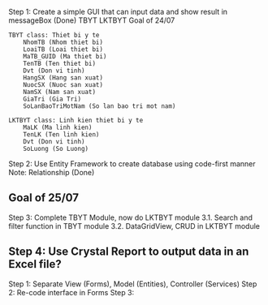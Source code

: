 ﻿Step 1: Create a simple GUI that can input data and show result in messageBox (Done)
	TBYT
	LKTBYT
Goal of 24/07


	TBYT class: Thiet bi y te
		NhomTB (Nhom thiet bi)
		LoaiTB (Loai thiet bi)
		MaTB_GUID (Ma thiet bi)
		TenTB (Ten thiet bi)
		Dvt (Don vi tinh)
		HangSX (Hang san xuat)
		NuocSX (Nuoc san xuat)
		NamSX (Nam san xuat)
		GiaTri (Gia Tri)
		SoLanBaoTriMotNam (So lan bao tri mot nam)

	LKTBYT class: Linh kien thiet bi y te
		MaLK (Ma linh kien)
		TenLK (Ten linh kien)
		Dvt (Don vi tinh)
		SoLuong (So Luong)

Step 2: Use Entity Framework to create database using code-first manner
	Note: Relationship (Done)

Goal of 25/07
---------------------------------------------------------------------------
Step 3: Complete TBYT Module, now do LKTBYT module
	3.1. Search and filter function in TBYT module
	3.2. DataGridView, CRUD in LKTBYT module

Step 4: Use Crystal Report to output data in an Excel file?
------------------------------------------------------------------------------

Step 1: Separate View (Forms), Model (Entities), Controller (Services)
Step 2: Re-code interface in Forms 
Step 3: 
